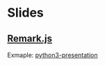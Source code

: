 # Slides

## [Remark.js](http://remarkjs.com/)
Exmaple: [python3-presentation](http://www.asmeurer.com/python3-presentation/slides.html)
